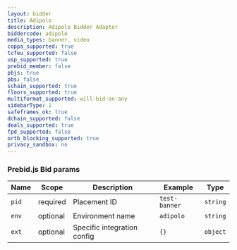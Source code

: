 ```yaml
---
layout: bidder
title: Adipolo
description: Adipolo Bidder Adapter
biddercode: adipolo
media_types: banner, video
coppa_supported: true
tcfeu_supported: false
usp_supported: true
prebid_member: false
pbjs: true
pbs: false
schain_supported: true
floors_supported: true
multiformat_supported: will-bid-on-any
sidebarType: 1
safeframes_ok: true
dchain_supported: false
deals_supported: true
fpd_supported: false
ortb_blocking_supported: true
privacy_sandbox: no
---
```


### Prebid.js Bid params


| Name        | Scope    | Description                 | Example       | Type      |
|-------------|----------|-----------------------------|---------------|-----------|
| `pid`       | required | Placement ID                | `test-banner` | `string`  |
| `env`       | optional | Environment name            | `adipolo`     | `string`  |
| `ext`       | optional | Specific integration config | `{}`          | `object`  |
